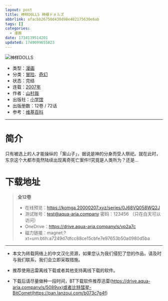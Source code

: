 ```yaml
---
layout: post
title: 神样DOLLS 神様ドォルズ
abbrlink: afacbb26750d438d98e482175630e6ab
tags: []
categories:
  - 漫画
date: 1734139514201
updated: 1749099655823
---
```


![神样DOLLS](https://ipfs.io/ipfs/Qmd3c2vKaMwUAPp9pr1rSjiPvyAyqn55siPsVkxwchV3L1?filename=%E7%A5%9E%E6%A0%B7.jpg)

- 类型：[漫画](/index.php/category/漫画)
- 分类：[冒险](/index.php/category/冒险)、[奇幻](/index.php/category/奇幻)
- 状态：完结
- 连载：[2007年](/index.php/category/2007年)
- 作者：[山村哉](/index.php/category/山村哉)
- 出版社：[小学馆](/index.php/category/小学馆)
- 出版册数：12卷 / 72话
- 参考：[维基百科](https://zh.wikipedia.org/zh-cn/%E7%A5%9E%E6%A0%B7DOLLS)

***

# 简介

只有被选上的人才能操纵的「案山子」，据说是神的分身而受人祭祀。就在此时，东京这个大都市竟然陆续出现离奇死亡案件!!究竟是人类所为？还是…

# 下载地址

> **全12卷**
>
> - 在线预览：<https://komga.20000207.xyz/series/0J68VQ058WQ2J>
> - 测试账号：<test@aqua-aria.company> 密码：123456 （只在白天可以访问）
> - OneDrive：<https://drive.aqua-aria.company/s/vp2a7c>
> - 磁力链接：magnet:?xt=urn:btih:a7249d7dfcc88ce15cbfe7e97653b50a0980d5ba

***

- 本文为转载网络上的中文汉化资源，如果您认为我们侵犯了您的作品，请及时与我们联系，我们会立即采取措施。

- 推荐使用迅雷离线下载或者其他支持离线下载的软件。

- 下载后请尽量做种一段时间，BT下载软件推荐迅雷(<https://drive.aqua-aria.company/s/5089yx)或者比特彗星-BitComet(https://pan.lanzouj.com/b073c7g4f>)
